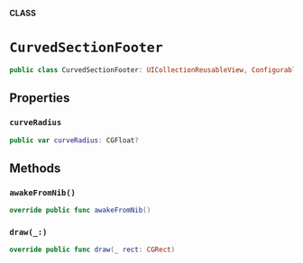 **CLASS**

# `CurvedSectionFooter`

```swift
public class CurvedSectionFooter: UICollectionReusableView, ConfigurableSupplementaryView
```

## Properties
### `curveRadius`

```swift
public var curveRadius: CGFloat?
```

## Methods
### `awakeFromNib()`

```swift
override public func awakeFromNib()
```

### `draw(_:)`

```swift
override public func draw(_ rect: CGRect)
```
